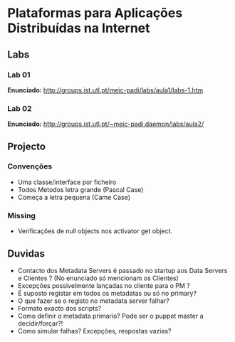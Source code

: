 Plataformas para Aplicações Distribuídas na Internet
====================================================

## Labs

### Lab 01

**Enunciado:** http://groups.ist.utl.pt/meic-padi/labs/aula1/labs-1.htm

### Lab 02

**Enunciado:** http://groups.ist.utl.pt/~meic-padi.daemon/labs/aula2/

## Projecto

### Convenções
*   Uma classe/interface por ficheiro
*   Todos Metodos letra grande (Pascal Case)
*   Começa a letra pequena (Came Case)

### Missing
*   Verificações de null objects nos activator get object.

## Duvidas
*   Contacto dos Metadata Servers é passado no startup aos Data Servers e Clientes ? (No enunciado só mencionam os Clientes)
*   Excepções possivelmente lançadas no cliente para o PM ?
*   É suposto registar em todos os metadatas ou só no primary?
*   O que fazer se o registo no metadata server falhar?
*   Formato exacto dos scripts?
*   Como definir o metadata primario? Pode ser o puppet master a decidir/forçar?!
*   Como simular falhas? Excepções, respostas vazias?

